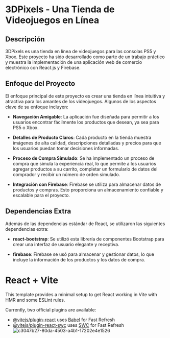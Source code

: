 # 3DPixels - Una Tienda de Videojuegos en Línea

## Descripción

3DPixels es una tienda en línea de videojuegos para las consolas PS5 y Xbox. Este proyecto ha sido desarrollado como parte de un trabajo práctico y muestra la implementación de una aplicación web de comercio electrónico con React.js y Firebase.

## Enfoque del Proyecto

El enfoque principal de este proyecto es crear una tienda en línea intuitiva y atractiva para los amantes de los videojuegos. Algunos de los aspectos clave de su enfoque incluyen:

- **Navegación Amigable**: La aplicación fue diseñada para permitir a los usuarios encontrar fácilmente los productos que desean, ya sea para PS5 o Xbox.

- **Detalles de Producto Claros**: Cada producto en la tienda muestra imágenes de alta calidad, descripciones detalladas y precios para que los usuarios puedan tomar decisiones informadas.

- **Proceso de Compra Simulado**: Se ha implementado un proceso de compra que simula la experiencia real, lo que permite a los usuarios agregar productos a su carrito, completar un formulario de datos del comprador y recibir un número de orden simulado.

- **Integración con Firebase**: Firebase se utiliza para almacenar datos de productos y compras. Esto proporciona un almacenamiento confiable y escalable para el proyecto.

## Dependencias Extra

Además de las dependencias estándar de React, se utilizaron las siguientes dependencias extra:

- **react-bootstrap**: Se utilizó esta librería de componentes Bootstrap para crear una interfaz de usuario elegante y receptiva.

- **firebase**: Firebase se usó para almacenar y gestionar datos, lo que incluye la información de los productos y los datos de compra.

# React + Vite

This template provides a minimal setup to get React working in Vite with HMR and some ESLint rules.

Currently, two official plugins are available:

- [@vitejs/plugin-react](https://github.com/vitejs/vite-plugin-react/blob/main/packages/plugin-react/README.md) uses [Babel](https://babeljs.io/) for Fast Refresh
- [@vitejs/plugin-react-swc](https://github.com/vitejs/vite-plugin-react-swc) uses [SWC](https://swc.rs/) for Fast Refresh
![c3047b27-80da-4503-a4b1-17202e4e1526](https://github.com/earaucov27/proyecto_react_coderhouse/assets/78817982/7adfcba6-e274-4155-9655-7466923f6ca1)